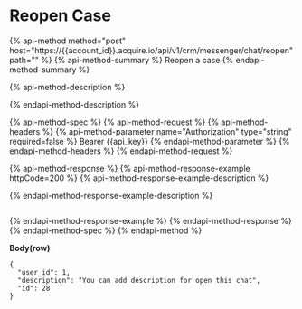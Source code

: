 # Reopen Case

{% api-method method="post" host="https://{{account\_id}}.acquire.io/api/v1/crm/messenger/chat/reopen" path="" %}
{% api-method-summary %}
Reopen a case
{% endapi-method-summary %}

{% api-method-description %}

{% endapi-method-description %}

{% api-method-spec %}
{% api-method-request %}
{% api-method-headers %}
{% api-method-parameter name="Authorization" type="string" required=false %}
Bearer {{api\_key}}
{% endapi-method-parameter %}
{% endapi-method-headers %}
{% endapi-method-request %}

{% api-method-response %}
{% api-method-response-example httpCode=200 %}
{% api-method-response-example-description %}

{% endapi-method-response-example-description %}

```

```
{% endapi-method-response-example %}
{% endapi-method-response %}
{% endapi-method-spec %}
{% endapi-method %}

**Body\(row\)**

```text
{
  "user_id": 1,
  "description": "You can add description for open this chat",
  "id": 28
}
```

